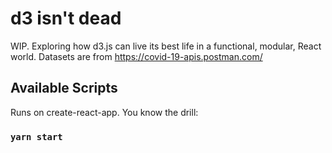 # d3 isn't dead

WIP. Exploring how d3.js can live its best life in a functional, modular, React world.
Datasets are from https://covid-19-apis.postman.com/

## Available Scripts

Runs on create-react-app. You know the drill:

### `yarn start`
